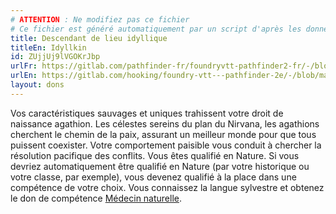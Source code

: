 ```yaml
---
# ATTENTION : Ne modifiez pas ce fichier
# Ce fichier est généré automatiquement par un script d'après les données du module Foundry VTT officiel et de sa traduction
title: Descendant de lieu idyllique
titleEn: Idyllkin
id: ZUjjUj9lVGOKrJbp
urlFr: https://gitlab.com/pathfinder-fr/foundryvtt-pathfinder2-fr/-/blob/master/data/feats/ZUjjUj9lVGOKrJbp.htm
urlEn: https://gitlab.com/hooking/foundry-vtt---pathfinder-2e/-/blob/master/packs/data/feats.db/idyllkin.json
layout: dons
---
```

Vos caractéristiques sauvages et uniques trahissent votre droit de naissance agathion. Les célestes sereins du plan du Nirvana, les agathions cherchent le chemin de la paix, assurant un meilleur monde pour que tous puissent coexister. Votre comportement paisible vous conduit à chercher la résolution pacifique des conflits. Vous êtes qualifié en Nature. Si vous devriez automatiquement être qualifié en Nature (par votre historique ou votre classe, par exemple), vous devenez qualifié à la place dans une compétence de votre choix. Vous connaissez la langue sylvestre et obtenez le don de compétence [Médecin naturelle](médecine-naturelle.md).
